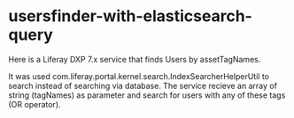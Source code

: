 # usersfinder-with-elasticsearch-query

Here is a Liferay DXP 7.x service that finds Users by assetTagNames.

It was used com.liferay.portal.kernel.search.IndexSearcherHelperUtil to search instead of searching via database. The service recieve an array of string (tagNames) as parameter and search for users with any of these tags (OR operator).
